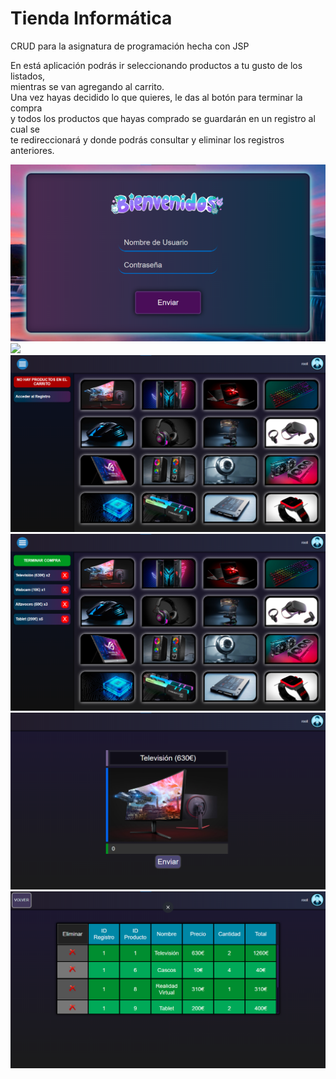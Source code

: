 # Tienda Informática
CRUD para la asignatura de programación hecha con JSP

En está aplicación podrás ir seleccionando productos a tu gusto de los listados,
<br>mientras se van agregando al carrito.
<br>Una vez hayas decidido lo que quieres, le das al botón para terminar la compra
<br>y todos los productos que hayas comprado se guardarán en un registro al cual se
<br>te redireccionará y donde podrás consultar y eliminar los registros anteriores.

<img src="Capturas/login.png">
<img src="Capturas/login root">
<img src="Capturas/session sin carrito.png">
<img src="Capturas/session con carrito.png">
<img src="Capturas/agregaProducto.png">
<img src="Capturas/table.png">
